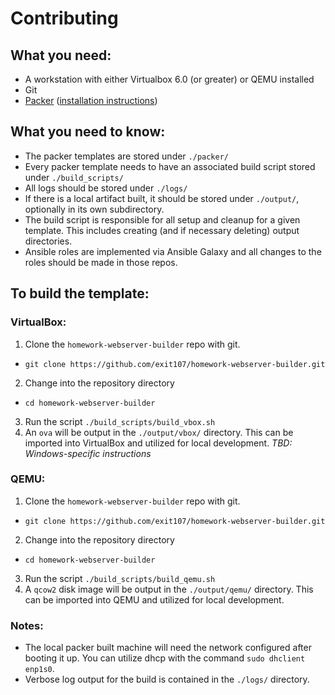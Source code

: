 # Contributing

## What you need:
* A workstation with either Virtualbox 6.0 (or greater) or QEMU installed
* Git
* [Packer](https://packer.io/downloads.html) ([installation instructions](https://packer.io/intro/getting-started/install.html##precompiled-binaries))

## What you need to know:
* The packer templates are stored under `./packer/`
* Every packer template needs to have an associated build script stored under `./build_scripts/`
* All logs should be stored under `./logs/`
* If there is a local artifact built, it should be stored under `./output/`, optionally in its own subdirectory.
* The build script is responsible for all setup and cleanup for a given template. This includes creating (and if necessary deleting) output directories.
* Ansible roles are implemented via Ansible Galaxy and all changes to the roles should be made in those repos.

## To build the template:

### VirtualBox:
1. Clone the `homework-webserver-builder` repo with git.
  * `git clone https://github.com/exit107/homework-webserver-builder.git`
2. Change into the repository directory
  * `cd homework-webserver-builder`
3. Run the script `./build_scripts/build_vbox.sh`
4. An `ova` will be output in the `./output/vbox/` directory. This can be imported into VirtualBox and utilized for local development. 
_TBD: Windows-specific instructions_

### QEMU:
1. Clone the `homework-webserver-builder` repo with git.
  * `git clone https://github.com/exit107/homework-webserver-builder.git`
2. Change into the repository directory
  * `cd homework-webserver-builder`
3. Run the script `./build_scripts/build_qemu.sh`
4. A `qcow2` disk image will be output in the `./output/qemu/` directory. This can be imported into QEMU and utilized for local development. 

### Notes:
* The local packer built machine will need the network configured after booting it up. You can utilize dhcp with the command `sudo dhclient enp1s0`.
* Verbose log output for the build is contained in the `./logs/` directory.
